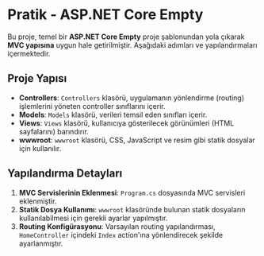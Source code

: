 # Pratik - ASP.NET Core Empty

Bu proje, temel bir **ASP.NET Core Empty** proje şablonundan yola çıkarak **MVC yapısına** uygun hale getirilmiştir. Aşağıdaki adımları ve yapılandırmaları içermektedir.

## Proje Yapısı

- **Controllers**: `Controllers` klasörü, uygulamanın yönlendirme (routing) işlemlerini yöneten controller sınıflarını içerir.
- **Models**: `Models` klasörü, verileri temsil eden sınıfları içerir.
- **Views**: `Views` klasörü, kullanıcıya gösterilecek görünümleri (HTML sayfalarını) barındırır.
- **wwwroot**: `wwwroot` klasörü, CSS, JavaScript ve resim gibi statik dosyalar için kullanılır.

## Yapılandırma Detayları

1. **MVC Servislerinin Eklenmesi**: `Program.cs` dosyasında MVC servisleri eklenmiştir.
2. **Statik Dosya Kullanımı**: `wwwroot` klasöründe bulunan statik dosyaların kullanılabilmesi için gerekli ayarlar yapılmıştır.
3. **Routing Konfigürasyonu**: Varsayılan routing yapılandırması, `HomeController` içindeki `Index` action'ına yönlendirecek şekilde ayarlanmıştır.
